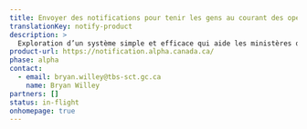 ```yaml
---
title: Envoyer des notifications pour tenir les gens au courant des opérations de leurs services gouvernementaux
translationKey: notify-product
description: >
  Exploration d’un système simple et efficace qui aide les ministères du gouvernement à envoyer des notifications (comme des courriels, des textos ou des lettres) aux personnes qui utilisent les services gouvernementaux.
product-url: https://notification.alpha.canada.ca/
phase: alpha
contact:
  - email: bryan.willey@tbs-sct.gc.ca
    name: Bryan Willey
partners: []
status: in-flight
onhomepage: true
---
```

